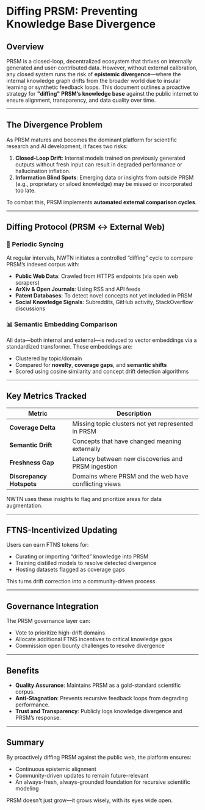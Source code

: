 # Diffing PRSM: Preventing Knowledge Base Divergence

## Overview

PRSM is a closed-loop, decentralized ecosystem that thrives on internally generated and user-contributed data. However, without external calibration, any closed system runs the risk of **epistemic divergence**—where the internal knowledge graph drifts from the broader world due to insular learning or synthetic feedback loops. This document outlines a proactive strategy for **"diffing" PRSM’s knowledge base** against the public internet to ensure alignment, transparency, and data quality over time.

---

## The Divergence Problem

As PRSM matures and becomes the dominant platform for scientific research and AI development, it faces two risks:

1. **Closed-Loop Drift**: Internal models trained on previously generated outputs without fresh input can result in degraded performance or hallucination inflation.
2. **Information Blind Spots**: Emerging data or insights from outside PRSM (e.g., proprietary or siloed knowledge) may be missed or incorporated too late.

To combat this, PRSM implements **automated external comparison cycles**.

---

## Diffing Protocol (PRSM ↔ External Web)

### 🔁 Periodic Syncing

At regular intervals, NWTN initiates a controlled “diffing” cycle to compare PRSM’s indexed corpus with:

- **Public Web Data**: Crawled from HTTPS endpoints (via open web scrapers)
- **ArXiv & Open Journals**: Using RSS and API feeds
- **Patent Databases**: To detect novel concepts not yet included in PRSM
- **Social Knowledge Signals**: Subreddits, GitHub activity, StackOverflow discussions

### 📊 Semantic Embedding Comparison

All data—both internal and external—is reduced to vector embeddings via a standardized transformer. These embeddings are:

- Clustered by topic/domain
- Compared for **novelty**, **coverage gaps**, and **semantic shifts**
- Scored using cosine similarity and concept drift detection algorithms

---

## Key Metrics Tracked

| Metric                     | Description                                          |
|----------------------------|------------------------------------------------------|
| **Coverage Delta**         | Missing topic clusters not yet represented in PRSM   |
| **Semantic Drift**         | Concepts that have changed meaning externally        |
| **Freshness Gap**          | Latency between new discoveries and PRSM ingestion   |
| **Discrepancy Hotspots**   | Domains where PRSM and the web have conflicting views|

NWTN uses these insights to flag and prioritize areas for data augmentation.

---

## FTNS-Incentivized Updating

Users can earn FTNS tokens for:

- Curating or importing “drifted” knowledge into PRSM
- Training distilled models to resolve detected divergence
- Hosting datasets flagged as coverage gaps

This turns drift correction into a community-driven process.

---

## Governance Integration

The PRSM governance layer can:

- Vote to prioritize high-drift domains
- Allocate additional FTNS incentives to critical knowledge gaps
- Commission open bounty challenges to resolve divergence

---

## Benefits

- **Quality Assurance**: Maintains PRSM as a gold-standard scientific corpus.
- **Anti-Stagnation**: Prevents recursive feedback loops from degrading performance.
- **Trust and Transparency**: Publicly logs knowledge divergence and PRSM’s response.

---

## Summary

By proactively diffing PRSM against the public web, the platform ensures:

- Continuous epistemic alignment
- Community-driven updates to remain future-relevant
- An always-fresh, always-grounded foundation for recursive scientific modeling

PRSM doesn't just grow—it grows wisely, with its eyes wide open.